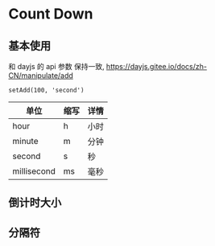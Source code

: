 # Count Down

## 基本使用

和 dayjs 的 api 参数 保持一致, https://dayjs.gitee.io/docs/zh-CN/manipulate/add

`setAdd(100, 'second')`

<code src="./document/basic.tsx"></code>

| 单位        | 缩写 | 详情 |
| ----------- | ---- | ---- |
| hour        | h    | 小时 |
| minute      | m    | 分钟 |
| second      | s    | 秒   |
| millisecond | ms   | 毫秒 |

## 倒计时大小

<code src="./document/size.tsx"></code>

## 分隔符

<code src="./document/separator.tsx"></code>
